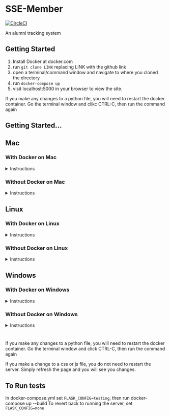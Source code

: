 # SSE-Member

[![CircleCI](https://circleci.com/gh/rit-sse/sse-member/tree/master.svg?style=svg)](https://circleci.com/gh/rit-sse/sse-member/tree/master)

An alumni tracking system

## Getting Started

1) Install Docker at docker.com
2) run `git clone LINK` replacing LINK with the github link
3) open a terminal/command window and navigate to where you cloned the directory
4) run `docker-compose up`
5) visit localhost:5000 in your browser to view the site.

If you make any changes to a python file, you will need to restart the docker container. Go the terminal
window and clikc CTRL-C, then run the command again

## Getting Started...

## Mac

### With Docker on Mac

<details>
<summary>Instructions</summary>

1. Install Docker at docker.com
2. run `git clone LINK` replacing LINK with the github link
3. open a terminal/command window and navigate to where you cloned the directory
4. run `docker-compose up`
5. visit localhost:5000/members in your browser to view the site.
</details>

### Without Docker on Mac

<details>
<summary>Instructions</summary>

1. Install python 3 if it hasn't already been installed (also installs pip) `brew install python3`
2. `cd` into the folder where you plan on developing
3. `git clone <repo>`, where `<repo>` is the clone url
4. `cd sse-member` to get into the project folder
5. Install necessary dependencies with `sudo -H pip install -r requirements.txt`
6. Run the project with `FLASK_APP=src/main.py ENV=windows python -m flask run`
7. Stop the server with `CTRL+c`
</details>

## Linux

### With Docker on Linux

<details>
<summary>Instructions</summary>

1. Install Docker at docker.com
2. run `git clone LINK` replacing LINK with the github link
3. open a terminal/command window and navigate to where you cloned the directory
4. run `docker-compose up`
5. visit localhost:5000/members in your browser to view the site.
</details>

### Without Docker on Linux

<details>
<summary>Instructions</summary>

1. Install python 3 and pip if it hasn't already been installed `sudo apt-get -y install python3 python3-pip`
2. `cd` into the folder where you plan on developing
3. `git clone <repo>`, where `<repo>` is the clone url
4. `cd sse-member` to get into the project folder
5. Install necessary dependencies with `sudo -H pip install -r requirements.txt`
6. Run the project with `FLASK_APP=src/main.py ENV=windows python -m flask run`
7. Stop the server with `CTRL+c`
</details>

## Windows

### With Docker on Windows

<details>
<summary>Instructions</summary>

If you haven't already installed Docker before, you can skip step 1.

1. Uninstall Docker. On Windows Start Menu Search, search “uninstall” and click the first option. Scroll until you find “Docker for Windows” and uninstall it.
2. In Windows Start Menu Search, search “windows features” and click the first option. Scroll down until you See “Hyper-V” and uncheck it. It may already be unchecked. (More help: http://www.poweronplatforms.com/enable-disable-hyper-v-windows-10-8/)
3. Reboot Machine
4. Download Docker Toolbox for Windows  available here https://www.docker.com/products/docker-toolbox
5. Once fully installed, go to Windows Search, type “Docker” and click Docker Terminal QuickStart. Let it do it’s thing and after installed, you will have a command prompt.
6. Use it as you normally would. cd to our project, run `docker-compose up` and it should build and be good to go!
7. The server should be running. Open Kitematic (search for it). If prompted, click "use VirtualBox". You should see sse-member on the left side. Click it, then click ports. You should see numbers like 169.168.x.x:5000 (it will be different). Copy that to your brower and you should see our page! You should actually see a 404, which is good! Append /members to the end and you will see our alumni home page!
</details>

### Without Docker on Windows

<details>
<summary>Instructions</summary>

1. Install the lastest version of [Python 3](https://www.python.org/downloads/release/python-363/), making sure to tick the checkbox to add Python to your PATH on the first page of the install wizard.
2. Install pip, the Python package manager:
    1. Download the [get-pip.py](https://bootstrap.pypa.io/get-pip.py) script to your computer
    2. Open the folder where you installed it, SHIFT+right-click on some whitespace in the folder in File Explorer, and click "Open PowerShell window here".
    3. run `python .\get-pip.py`
3. Install [git for Windows](https://git-scm.com/download/win)
4. Open git bash
5. `cd` into the folder where you plan on developing
6. `git clone <repo>`, where `<repo>` is the clone url
7. `cd sse-member` to get into the project folder
8. Install the dependancies by running `pip install -r requirements.txt`
9. Run the project with ` FLASK_APP=src/main.py ENV=windows python -m flask run`
10. Stop the server with `CTRL+c`
</details>

#
If you make any changes to a python file, you will need to restart the docker container. Go the terminal
window and click CTRL-C, then run the command again


If you make a change to a css or js file, you do not need to restart the server. Simply
refresh the page and you will see you changes.

## To Run tests
In docker-compose.yml set `FLASK_CONFIG=testing`, then run docker-compose up --build
To revert back to running the server, set `FLASK_CONFIG=none`
